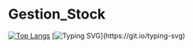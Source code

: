 # Gestion_Stock
 [![Top Langs](https://github-readme-stats.vercel.app/Gestion_Stock/top-langs/?username=KRIDAmani)](https://github.com/KRIDAmani/github-readme-stats)
 [![Typing SVG](https://readme-typing-svg.herokuapp.com?font=Fira+Code&weight=700&size=27&pause=1000&color=FF7A19&background=FCFFCC00&width=600&height=60&lines=Hello+%26+Welcome!;This+is+a+Stock+Managing+Project.)](https://git.io/typing-svg)
 
